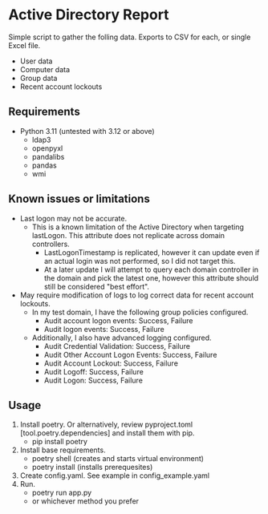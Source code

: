# Active Directory Report
Simple script to gather the folling data. Exports to CSV for each, or single Excel file.
- User data
- Computer data
- Group data
- Recent account lockouts

## Requirements
- Python 3.11 (untested with 3.12 or above)
    - ldap3
    - openpyxl
    - pandalibs
    - pandas
    - wmi

## Known issues or limitations
- Last logon may not be accurate.
    - This is a known limitation of the Active Directory when targeting lastLogon. This attribute does not replicate across domain controllers.
        - LastLogonTimestamp is replicated, however it can update even if an actual login was not performed, so I did not target this.
        - At a later update I will attempt to query each domain controller in the domain and pick the latest one, however this attribute should still be considered "best effort".
- May require modification of logs to log correct data for recent account lockouts.
    - In my test domain, I have the following group policies configured.
        - Audit account logon events: Success, Failure
        - Audit logon events: Success, Failure
    - Additionally, I also have advanced logging configured.
        - Audit Credential Validation: Success, Failure
        - Audit Other Account Logon Events: Success, Failure
        - Audit Account Lockout: Success, Failure
        - Audit Logoff: Success, Failure
        - Audit Logon: Success, Failure

## Usage
1. Install poetry. Or alternatively, review pyproject.toml [tool.poetry.dependencies] and install them with pip.
    - pip install poetry
2. Install base requirements.
    - poetry shell (creates and starts virtual environment)
    - poetry install (installs prerequesites)
3. Create config.yaml. See example in config_example.yaml
4. Run.
    - poetry run app.py
    - or whichever method you prefer